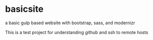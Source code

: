 # basicsite
a basic gulp based website with bootstrap, sass, and modernizr

This is a test project for understanding github and ssh to remote hosts
